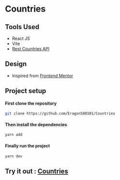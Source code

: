 # Countries

## Tools Used
- React JS
- Vite
- [Rest Countries API](https://restcountries.com/v3.1/all)

## Design

- Inspired from [Frontend Mentor](https://www.frontendmentor.io/challenges/rest-countries-api-with-color-theme-switcher-5cacc469fec04111f7b848ca)


## Project setup
#### First clone the repository
``` bash
git clone https://github.com/Eragon580101/Countries
```

#### Then install the dependencies
``` bash
yarn add
```

#### Finally run the project
``` bash
yarn dev
```

## Try it out : [Countries](https://courageous-dusk-897dd4.netlify.app/)